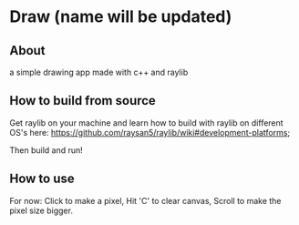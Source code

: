 # Draw (name will be updated)

## About
a simple drawing app made with c++ and raylib

## How to build from source
Get raylib on your machine and learn how to build with raylib on different OS's here: https://github.com/raysan5/raylib/wiki#development-platforms;

Then build and run!
## How to use
For now:
Click to make a pixel,
Hit 'C' to clear canvas,
Scroll to make the pixel size bigger.